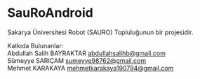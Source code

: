 # SauRoAndroid

Sakarya Üniversitesi Robot (SAURO) Topluluğunun bir projesidir.

Katkıda Bulunanlar:</br>
Abdullah Salih BAYRAKTAR					abdullahsalihb@gmail.com </br>
Sümeyye SARIÇAM                   sumeyye98762@gmail.com </br>
Mehmet KARAKAYA                   mehmetkarakaya190794@gmail.com
